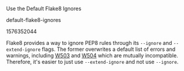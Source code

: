 Use the Default Flake8 Ignores

default-flake8-ignores

1576352044

Flake8 provides a way to ignore PEP8 rules through its `--ignore` and
`--extend-ignore` flags.  The former overwrites a default list of errors
and warnings, including [W503](https://lintlyci.github.io/Flake8Rules/rules/W503.html)
and [W504](https://lintlyci.github.io/Flake8Rules/rules/W504.html) which are
mutually incompatible.  Therefore, it's easier to just use `--extend-ignore` and
not use `--ignore`.
